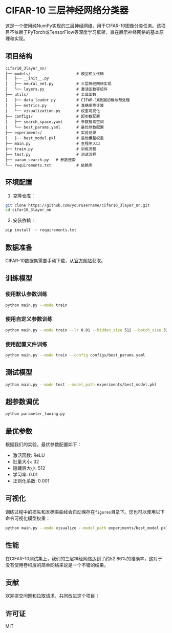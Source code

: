 # CIFAR-10 三层神经网络分类器

这是一个使用纯NumPy实现的三层神经网络，用于CIFAR-10图像分类任务。该项目不依赖于PyTorch或TensorFlow等深度学习框架，旨在展示神经网络的基本原理和实现。

## 项目结构

```
cifar10_3layer_nn/
├── models/                    # 模型相关代码
│   ├── __init__.py
│   ├── neural_net.py          # 三层神经网络实现
│   └── layers.py              # 激活函数等组件
├── utils/                     # 工具函数
│   ├── data_loader.py         # CIFAR-10数据加载与预处理
│   ├── metrics.py             # 准确率等计算
│   └── visualization.py       # 权重可视化
├── configs/                   # 超参数配置
│   ├── search_space.yaml      # 参数搜索空间
│   └── best_params.yaml       # 最优参数配置
├── experiments/               # 实验记录
│   ├── best_model.pkl         # 最优模型权重
├── main.py                    # 主程序入口
├── train.py                   # 训练流程
├── test.py                    # 测试流程
├── param_search.py   # 参数搜索
└── requirements.txt           # 依赖库
```

## 环境配置

1. 克隆仓库：
```bash
git clone https://github.com/yourusername/cifar10_3layer_nn.git
cd cifar10_3layer_nn
```

2. 安装依赖：
```bash
pip install -r requirements.txt
```

## 数据准备

CIFAR-10数据集需要手动下载，从[官方网站](https://www.cs.toronto.edu/~kriz/cifar.html)获取。

## 训练模型

### 使用默认参数训练

```bash
python main.py --mode train
```

### 使用自定义参数训练

```bash
python main.py --mode train --lr 0.01 --hidden_size 512 --batch_size 32 --epochs 50
```

### 使用配置文件训练

```bash
python main.py --mode train --config configs/best_params.yaml
```

## 测试模型

```bash
python main.py --mode test --model_path experiments/best_model.pkl
```

## 超参数调优

```bash
python parameter_tuning.py
```

## 最优参数

根据我们的实验，最优参数配置如下：

- 激活函数: ReLU
- 批量大小: 32
- 隐藏层大小: 512
- 学习率: 0.01
- 正则化系数: 0.001

## 可视化

训练过程中的损失和准确率曲线会自动保存在`figures`目录下。您也可以使用以下命令可视化模型权重：

```bash
python main.py --mode visualize --model_path experiments/best_model.pkl
```

## 性能

在CIFAR-10测试集上，我们的三层神经网络达到了约52.86%的准确率，这对于没有使用卷积层的简单网络来说是一个不错的结果。

## 贡献

欢迎提交问题和拉取请求，共同改进这个项目！

## 许可证

MIT